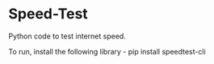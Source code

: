 # Speed-Test
Python code to test internet speed.

To run, install the following library -
pip install speedtest-cli
